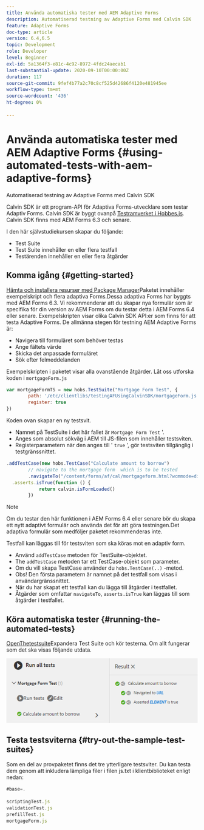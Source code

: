 ```yaml
---
title: Använda automatiska tester med AEM Adaptive Forms
description: Automatiserad testning av Adaptive Forms med Calvin SDK
feature: Adaptive Forms
doc-type: article
version: 6.4,6.5
topic: Development
role: Developer
level: Beginner
exl-id: 5a1364f3-e81c-4c92-8972-4fdc24aecab1
last-substantial-update: 2020-09-10T00:00:00Z
duration: 117
source-git-commit: 9fef4b77a2c70c8cf525d42686f4120e481945ee
workflow-type: tm+mt
source-wordcount: '436'
ht-degree: 0%

---
```


# Använda automatiska tester med AEM Adaptive Forms {#using-automated-tests-with-aem-adaptive-forms}

Automatiserad testning av Adaptive Forms med Calvin SDK

Calvin SDK är ett program-API för Adaptiva Forms-utvecklare som testar Adaptiv Forms. Calvin SDK är byggt ovanpå [Testramverket i Hobbes.js](https://experienceleague.adobe.com/docs/experience-manager-release-information/aem-release-updates/previous-updates/aem-previous-versions.html). Calvin SDK finns med AEM Forms 6.3 och senare.

I den här självstudiekursen skapar du följande:

* Test Suite
* Test Suite innehåller en eller flera testfall
* Testärenden innehåller en eller flera åtgärder

## Komma igång {#getting-started}

[Hämta och installera resurser med Package Manager](assets/testingadaptiveformsusingcalvinsdk1.zip)Paketet innehåller exempelskript och flera adaptiva Forms.Dessa adaptiva Forms har byggts med AEM Forms 6.3. Vi rekommenderar att du skapar nya formulär som är specifika för din version av AEM Forms om du testar detta i AEM Forms 6.4 eller senare. Exempelskripten visar olika Calvin SDK API:er som finns för att testa Adaptive Forms. De allmänna stegen för testning AEM Adaptive Forms är:

* Navigera till formuläret som behöver testas
* Ange fältets värde
* Skicka det anpassade formuläret
* Sök efter felmeddelanden

Exempelskripten i paketet visar alla ovanstående åtgärder.
Låt oss utforska koden i `mortgageForm.js`

```javascript
var mortgageFormTS = new hobs.TestSuite("Mortgage Form Test", {
        path: '/etc/clientlibs/testingAFUsingCalvinSDK/mortgageForm.js',
        register: true
})
```

Koden ovan skapar en ny testsvit.

* Namnet på TestSuite i det här fallet är `Mortgage Form Test` &#39;.
* Anges som absolut sökväg i AEM till JS-filen som innehåller testsviten.
* Registerparametern när den anges till &#39; `true` &#39;, gör testsviten tillgänglig i testgränssnittet.

```javascript
.addTestCase(new hobs.TestCase("Calculate amount to borrow")
        // navigate to the mortgage form  which is to be tested
        .navigateTo("/content/forms/af/cal/mortgageform.html?wcmmode=disabled")
  .asserts.isTrue(function () {
            return calvin.isFormLoaded()
        })
```

>[!NOTE]
>
>Om du testar den här funktionen i AEM Forms 6.4 eller senare bör du skapa ett nytt adaptivt formulär och använda det för att göra testningen.Det adaptiva formulär som medföljer paketet rekommenderas inte.

Testfall kan läggas till för testsviten som ska köras mot en adaptiv form.

* Använd `addTestCase` metoden för TestSuite-objektet.
* The `addTestCase` metoden tar ett TestCase-objekt som parameter.
* Om du vill skapa TestCase använder du `hobs.TestCase(..)` -metod.
* Obs! Den första parametern är namnet på det testfall som visas i användargränssnittet.
* När du har skapat ett testfall kan du lägga till åtgärder i testfallet.
* Åtgärder som omfattar `navigateTo`, `asserts.isTrue` kan läggas till som åtgärder i testfallet.

## Köra automatiska tester {#running-the-automated-tests}

[OpenThetestsuite](http://localhost:4502/libs/granite/testing/hobbes.html)Expandera Test Suite och kör testerna. Om allt fungerar som det ska visas följande utdata.

![kalvinsdk](assets/calvinimage.png)

## Testa testsviterna {#try-out-the-sample-test-suites}

Som en del av provpaketet finns det tre ytterligare testsviter. Du kan testa dem genom att inkludera lämpliga filer i filen js.txt i klientbiblioteket enligt nedan:

```javascript
#base=.

scriptingTest.js
validationTest.js
prefillTest.js
mortgageForm.js
```
